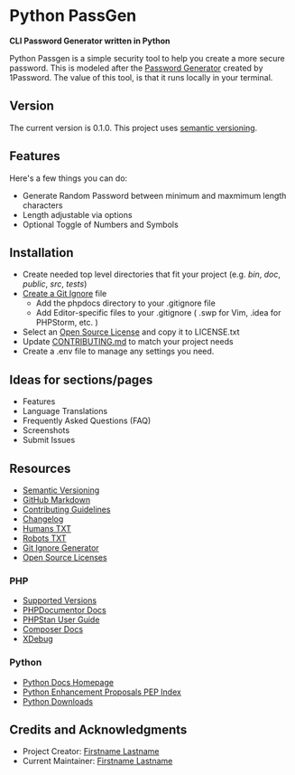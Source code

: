 
# Python PassGen

__CLI Password Generator written in Python__

Python Passgen is a simple security tool to help you create a more secure
password. This is modeled after the [Password
Generator](https://1password.com/password-generator) created by 1Password. The
value of this tool, is that it runs locally in your terminal.



## Version

The current version is 0.1.0. This project uses [semantic versioning](http://semver.org).


## Features

Here's a few things you can do:

* Generate Random Password between minimum and maxmimum length characters
* Length adjustable via options
* Optional Toggle of Numbers and Symbols


## Installation

* Create needed top level directories that fit your project (e.g. _bin_, _doc_, _public_, _src_, _tests_)
* [Create a Git Ignore](https://www.gitignore.io/) file
    - Add the phpdocs directory to your .gitignore file
    - Add Editor-specific files to your .gitignore ( .swp for Vim, .idea for PHPStorm, etc. )
* Select an [Open Source License](http://opensource.org/licenses) and copy it to LICENSE.txt
* Update [CONTRIBUTING.md](docs/CONTRIBUTING.md) to match your project needs
* Create a .env file to manage any settings you need.


## Ideas for sections/pages

* Features
* Language Translations
* Frequently Asked Questions (FAQ)
* Screenshots
* Submit Issues

## Resources

* [Semantic Versioning](http://semver.org)
* [GitHub Markdown](https://help.github.com/categories/writing-on-github/)
* [Contributing Guidelines](https://help.github.com/articles/setting-guidelines-for-repository-contributors/)
* [Changelog](docs/CHANGELOG.md)
* [Humans TXT](http://humanstxt.org/) 
* [Robots TXT](http://www.robotstxt.org/) 
* [Git Ignore Generator](https://www.gitignore.io/)
* [Open Source Licenses](http://opensource.org/licenses/GPL-3.0)

### PHP


* [Supported Versions](https://www.php.net/supported-versions.php)
* [PHPDocumentor Docs](https://docs.phpdoc.org/)
* [PHPStan User Guide](https://phpstan.org/user-guide/getting-started)
* [Composer Docs](https://getcomposer.org/doc/)
* [XDebug](https://xdebug.org/)

### Python

* [Python Docs Homepage](https://www.python.org/doc/)
* [Python Enhancement Proposals PEP Index](https://peps.python.org/#topics)
* [Python Downloads](https://www.python.org/downloads/)


## Credits and Acknowledgments

* Project Creator:  [Firstname Lastname](https://example.com)
* Current Maintainer: [Firstname Lastname](https://example.com)

